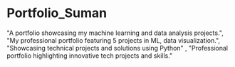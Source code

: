 # Portfolio_Suman
"A portfolio showcasing my machine learning and data analysis projects.",  "My professional portfolio featuring 5 projects in ML,  data visualization.",  "Showcasing technical projects and solutions using Python" , "Professional portfolio highlighting innovative tech projects and skills."
